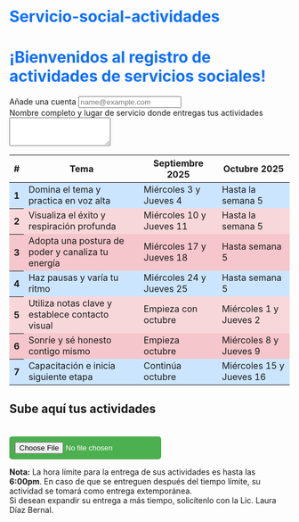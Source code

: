 # Servicio-social-actividades
<!DOCTYPE html>
<html lang="es">
<head>
  <meta charset="utf-8">
  <meta name="viewport" content="width=device-width, initial-scale=1">
  <title>Servicios Sociales Registro</title>
  <link href="https://cdn.jsdelivr.net/npm/bootstrap@5.3.7/dist/css/bootstrap.min.css" rel="stylesheet">
  <script src="https://cdn.jsdelivr.net/npm/bootstrap@5.3.7/dist/js/bootstrap.bundle.min.js"></script>
  <style>
    body {
      padding: 20px;
    }
    h1 {
      color: #0d6efd; /* Azul Bootstrap */
    }
    .blue-row {
      background-color: #cce5ff;
    }
    .pink-row {
      background-color: #f8d7da;
    }
    .red-row {
      background-color: #f5c6cb;
    }
    .imagen {
      max-width: 100%;
      height: auto;
      border: 2px solid #333;
      border-radius: 10px;
      margin-top: 20px;
    }
    input[type="file"] {
      margin-top: 20px;
      padding: 10px;
      background-color: #4CAF50;
      color: white;
      border: none;
      border-radius: 5px;
      cursor: pointer;
    }
    input[type="file"]:hover {
      background-color: #45a049;
    }
  </style>
</head>
<body>

  <h1>¡Bienvenidos al registro de actividades de servicios sociales!</h1>

  <div class="mb-3">
    <label for="email" class="form-label">Añade una cuenta</label>
    <input type="email" class="form-control" id="email" placeholder="name@example.com">
  </div>

  <div class="mb-3">
    <label for="info" class="form-label">Nombre completo y lugar de servicio donde entregas tus actividades</label>
    <textarea class="form-control" id="info" rows="3"></textarea>
  </div>

  <table class="table table-bordered">
    <thead class="table-primary">
      <tr>
        <th>#</th>
        <th>Tema</th>
        <th>Septiembre 2025</th>
        <th>Octubre 2025</th>
      </tr>
    </thead>
    <tbody>
      <tr class="blue-row">
        <th scope="row">1</th>
        <td>Domina el tema y practica en voz alta</td>
        <td>Miércoles 3 y Jueves 4</td>
        <td>Hasta la semana 5</td>
      </tr>
      <tr class="pink-row">
        <th scope="row">2</th>
        <td>Visualiza el éxito y respiración profunda</td>
        <td>Miércoles 10 y Jueves 11</td>
        <td>Hasta la semana 5</td>
      </tr>
      <tr class="red-row">
        <th scope="row">3</th>
        <td>Adopta una postura de poder y canaliza tu energía</td>
        <td>Miércoles 17 y Jueves 18</td>
        <td>Hasta semana 5</td>
      </tr>
      <tr class="blue-row">
        <th scope="row">4</th>
        <td>Haz pausas y varía tu ritmo</td>
        <td>Miércoles 24 y Jueves 25</td>
        <td>Hasta semana 5</td>
      </tr>
      <tr class="pink-row">
        <th scope="row">5</th>
        <td>Utiliza notas clave y establece contacto visual</td>
        <td>Empieza con octubre</td>
        <td>Miércoles 1 y Jueves 2</td>
      </tr>
      <tr class="red-row">
        <th scope="row">6</th>
        <td>Sonríe y sé honesto contigo mismo</td>
        <td>Empieza octubre</td>
        <td>Miércoles 8 y Jueves 9</td>
      </tr>
      <tr class="blue-row">
        <th scope="row">7</th>
        <td>Capacitación e inicia siguiente etapa</td>
        <td>Continúa octubre</td>
        <td>Miércoles 15 y Jueves 16</td>
      </tr>
    </tbody>
  </table>

  <h2>Sube aquí tus actividades</h2>
  <input type="file" accept="image/png, image/jpeg" id="imagenInput">
  <img id="imagenMostrada" class="imagen" src="" alt="Imagen seleccionada" style="display: none;">

  <p class="mt-4"><strong>Nota:</strong> La hora límite para la entrega de sus actividades es hasta las <strong>6:00pm</strong>. En caso de que se entreguen después del tiempo límite, su actividad se tomará como entrega extemporánea.  
  <br>Si desean expandir su entrega a más tiempo, solicítenlo con la Lic. Laura Díaz Bernal.</p>

  <script>
    const imagenInput = document.getElementById('imagenInput');
    const imagenMostrada = document.getElementById('imagenMostrada');

    imagenInput.addEventListener('change', function(event) {
      const archivo = event.target.files[0];
      if (archivo) {
        const url = URL.createObjectURL(archivo);
        imagenMostrada.src = url;
        imagenMostrada.style.display = 'block';
      } else {
        imagenMostrada.style.display = 'none';
      }
    });
  </script>

</body>
</html>
